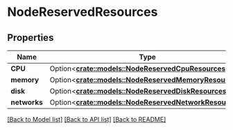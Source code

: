 # NodeReservedResources

## Properties

Name | Type | Description | Notes
------------ | ------------- | ------------- | -------------
**CPU** | Option<[**crate::models::NodeReservedCpuResources**](NodeReservedCpuResources.md)> |  | [optional]
**memory** | Option<[**crate::models::NodeReservedMemoryResources**](NodeReservedMemoryResources.md)> |  | [optional]
**disk** | Option<[**crate::models::NodeReservedDiskResources**](NodeReservedDiskResources.md)> |  | [optional]
**networks** | Option<[**crate::models::NodeReservedNetworkResources**](NodeReservedNetworkResources.md)> |  | [optional]

[[Back to Model list]](../README.md#documentation-for-models) [[Back to API list]](../README.md#documentation-for-api-endpoints) [[Back to README]](../README.md)


